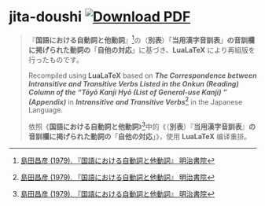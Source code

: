 # jita-doushi [![Download PDF](https://img.shields.io/badge/Download-PDF-E5322D?style=flat-square)](https://github.com/Poyinte/jita-doushi/releases/download/v1.0.0/jita-doushi.pdf)


> 『**国語における自動詞と他動詞**』[^1]の（**別表**）「**当用漢字音訓表**」**の音訓欄に掲げられた動詞の**「**自他の対応**」に基づき、**LuaLaTeX** により再組版を行ったものです。
> 
> Recompiled using **LuaLaTeX** based on ***The Correspondence between Intransitive and Transitive Verbs Listed in the Onkun (Reading) Column of the “Tōyō Kanji Hyō (List of General-use Kanji) ” (Appendix)*** in ***Intransitive and Transitive Verbs***[^1] in the Japanese Language.
> 
> 依照《**国語における自動詞と他動詞**》[^1]中的《（**別表**）『**当用漢字音訓表**』**の音訓欄に掲げられた動詞の**「**自他の対応**」》，使用 **LuaLaTeX** 编译重排。

[^1]: [島田昌彦 (1979). 『国語における自動詞と他動詞』 明治書院](https://www.google.com.tw/books/edition/_/ESGSAAAAIAAJ?kptab=overview)
